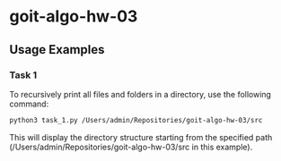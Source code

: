 # goit-algo-hw-03

## Usage Examples

### Task 1

To recursively print all files and folders in a directory, use the following command:

```bash
python3 task_1.py /Users/admin/Repositories/goit-algo-hw-03/src
```

This will display the directory structure starting from the specified path (/Users/admin/Repositories/goit-algo-hw-03/src in this example).

